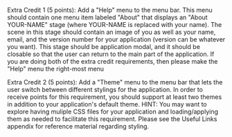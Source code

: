 Extra Credit 1 (5 points): Add a "Help" menu to the menu bar. This menu should contain one menu item labeled "About" that displays an "About YOUR-NAME" stage (where YOUR-NAME is replaced with your name). The scene in this stage should contain an image of you as well as your name, email, and the version number for your application (version can be whatever you want). This stage should be application modal, and it should be closable so that the user can return to the main part of the application. If you are doing both of the extra credit requirements, then please make the "Help" menu the right-most menu

Extra Credit 2 (5 points): Add a "Theme" menu to the menu bar that lets the user switch between different stylings for the application. In order to receive points for this requirement, you should support at least two themes in addition to your application's default theme. HINT: You may want to explore having muliple CSS files for your application and loading/applying them as needed to facilitate this requirement. Please see the Useful Links appendix for reference material regarding styling.
